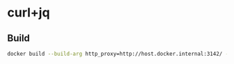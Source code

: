 # curl+jq

## Build

```sh
docker build --build-arg http_proxy=http://host.docker.internal:3142/ -t mikoto2000/curl-jq .
```


